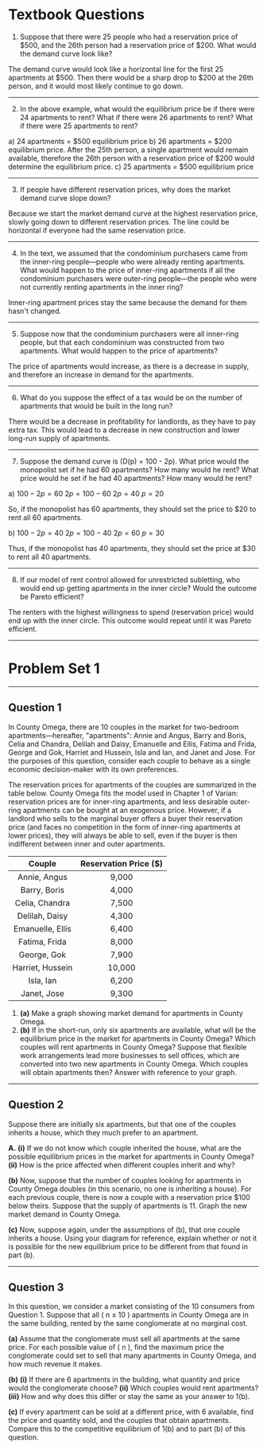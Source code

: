 # Textbook Questions

1. Suppose that there were 25 people who had a reservation price of \$500, and the 26th person had a reservation price of \$200. What would the demand curve look like?

The demand curve would look like a horizontal line for the first 25 apartments at $500. Then there would be a sharp drop to $200 at the 26th person, and it would most likely continue to go down.

---
2. In the above example, what would the equilibrium price be if there were 24 apartments to rent? What if there were 26 apartments to rent? What if there were 25 apartments to rent?

a) 24 apartments = $500 equilibrium price
b) 26 apartments = $200 equilibrium price. After the 25th person, a single apartment would remain available, therefore the 26th person with a reservation price of $200 would determine the equilibrium price.
c) 25 apartments = $500 equilibrium price

---
3. If people have different reservation prices, why does the market demand curve slope down?

Because we start the market demand curve at the highest reservation price, slowly going down to different reservation prices. The line could be horizontal if everyone had the same reservation price.

---
4. In the text, we assumed that the condominium purchasers came from the inner-ring people—people who were already renting apartments. What would happen to the price of inner-ring apartments if all the condominium purchasers were outer-ring people—the people who were not currently renting apartments in the inner ring?

Inner-ring apartment prices stay the same because the demand for them hasn't changed.

---
5. Suppose now that the condominium purchasers were all inner-ring people, but that each condominium was constructed from two apartments. What would happen to the price of apartments?

The price of apartments would increase, as there is a decrease in supply, and therefore an increase in demand for the apartments.

---
6. What do you suppose the effect of a tax would be on the number of apartments that would be built in the long run?

There would be a decrease in profitability for landlords, as they have to pay extra tax. This would lead to a decrease in new construction and lower long-run supply of apartments.

---
7. Suppose the demand curve is \(D(p) = 100 - 2p\). What price would the monopolist set if he had 60 apartments? How many would he rent? What price would he set if he had 40 apartments? How many would he rent?

a) $100 - 2p = 60$
$2p = 100 - 60$
$2p = 40$
$p = 20$

So, if the monopolist has 60 apartments, they should set the price to $20 to rent all 60 apartments.

b) $100 - 2p = 40$
$2p = 100 - 40$
$2p = 60$
$p = 30$

Thus, if the monopolist has 40 apartments, they should set the price at $30 to rent all 40 apartments.


---
8. If our model of rent control allowed for unrestricted subletting, who would end up getting apartments in the inner circle? Would the outcome be Pareto efficient?

The renters with the highest willingness to spend (reservation price) would end up with the inner circle. This outcome would repeat until it was Pareto efficient. 

---
# Problem Set 1

---

## Question 1

In County Omega, there are 10 couples in the market for two-bedroom apartments—hereafter, "apartments": 
Annie and Angus, Barry and Boris, Celia and Chandra, Delilah and Daisy, Emanuelle and Ellis, Fatima and Frida, George and Gok, Harriet and Hussein, Isla and Ian, and Janet and Jose. For the purposes of this question, consider each couple to behave as a single economic decision-maker with its own preferences.

The reservation prices for apartments of the couples are summarized in the table below. County Omega fits the model used in Chapter 1 of Varian: reservation prices are for inner-ring apartments, and less desirable outer-ring apartments can be bought at an exogenous price. However, if a landlord who sells to the marginal buyer offers a buyer their reservation price (and faces no competition in the form of inner-ring apartments at lower prices), they will always be able to sell, even if the buyer is then indifferent between inner and outer apartments.


|      Couple      | Reservation Price ($) |
| :--------------: | :-------------------: |
|   Annie, Angus   |         9,000         |
|   Barry, Boris   |         4,000         |
|  Celia, Chandra  |         7,500         |
|  Delilah, Daisy  |         4,300         |
| Emanuelle, Ellis |         6,400         |
|  Fatima, Frida   |         8,000         |
|   George, Gok    |         7,900         |
| Harriet, Hussein |        10,000         |
|    Isla, Ian     |         6,200         |
|   Janet, Jose    |         9,300         |



1. **(a)** Make a graph showing market demand for apartments in County Omega.
2. **(b)** If in the short-run, only six apartments are available, what will be the equilibrium price in the market for apartments in County Omega? Which couples will rent apartments in County Omega? Suppose that flexible work arrangements lead more businesses to sell offices, which are converted into two new apartments in County Omega. Which couples will obtain apartments then? Answer with reference to your graph.

---

## Question 2

Suppose there are initially six apartments, but that one of the couples inherits a house, which they much prefer to an apartment.

**A.** **(i)** If we do not know which couple inherited the house, what are the possible equilibrium prices in the market for apartments in County Omega? **(ii)** How is the price affected when different couples inherit and why?

**(b)** Now, suppose that the number of couples looking for apartments in County Omega doubles (in this scenario, no one is inheriting a house). For each previous couple, there is now a couple with a reservation price $100 below theirs. Suppose that the supply of apartments is 11. Graph the new market demand in County Omega.

**(c)** Now, suppose again, under the assumptions of (b), that one couple inherits a house. Using your diagram for reference, explain whether or not it is possible for the new equilibrium price to be different from that found in part (b).

---

## Question 3

In this question, we consider a market consisting of the 10 consumers from Question 1. Suppose that all \( n $\leq$ 10 \) apartments in County Omega are in the same building, rented by the same conglomerate at no marginal cost.

**(a)** Assume that the conglomerate must sell all apartments at the same price. For each possible value of \( n \), find the maximum price the conglomerate could set to sell that many apartments in County Omega, and how much revenue it makes.

**(b)** 
    **(i)** If there are 6 apartments in the building, what quantity and price would the conglomerate choose?
    **(ii)** Which couples would rent apartments?
    **(iii)** How and why does this differ or stay the same as your answer to 1(b).

**(c)** If every apartment can be sold at a different price, with 6 available, find the price and quantity sold, and the couples that obtain apartments. Compare this to the competitive equilibrium of 1(b) and to part (b) of this question.


